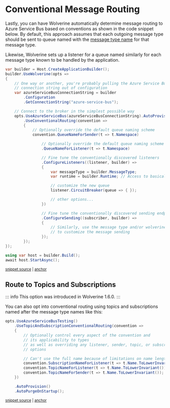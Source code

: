 # Conventional Message Routing

Lastly, you can have Wolverine automatically determine message routing to Azure Service Bus
based on conventions as shown in the code snippet below. By default, this approach assumes that
each outgoing message type should be sent to queue named with the [message type name](/guide/messages.html#message-type-name-or-alias) for that
message type.

Likewise, Wolverine sets up a listener for a queue named similarly for each message type known
to be handled by the application.

<!-- snippet: sample_conventional_routing_for_azure_service_bus -->
<a id='snippet-sample_conventional_routing_for_azure_service_bus'></a>
```cs
var builder = Host.CreateApplicationBuilder();
builder.UseWolverine(opts =>
{
    // One way or another, you're probably pulling the Azure Service Bus
    // connection string out of configuration
    var azureServiceBusConnectionString = builder
        .Configuration
        .GetConnectionString("azure-service-bus");

    // Connect to the broker in the simplest possible way
    opts.UseAzureServiceBus(azureServiceBusConnectionString).AutoProvision()
        .UseConventionalRouting(convention =>
        {
            // Optionally override the default queue naming scheme
            convention.QueueNameForSender(t => t.Namespace)

                // Optionally override the default queue naming scheme
                .QueueNameForListener(t => t.Namespace)

                // Fine tune the conventionally discovered listeners
                .ConfigureListeners((listener, builder) =>
                {
                    var messageType = builder.MessageType;
                    var runtime = builder.Runtime; // Access to basically everything

                    // customize the new queue
                    listener.CircuitBreaker(queue => { });

                    // other options...
                })

                // Fine tune the conventionally discovered sending endpoints
                .ConfigureSending((subscriber, builder) =>
                {
                    // Similarly, use the message type and/or wolverine runtime
                    // to customize the message sending
                });
        });
});

using var host = builder.Build();
await host.StartAsync();
```
<sup><a href='https://github.com/JasperFx/wolverine/blob/main/src/Transports/Azure/Wolverine.AzureServiceBus.Tests/DocumentationSamples.cs#L399-L444' title='Snippet source file'>snippet source</a> | <a href='#snippet-sample_conventional_routing_for_azure_service_bus' title='Start of snippet'>anchor</a></sup>
<!-- endSnippet -->

## Route to Topics and Subscriptions

::: info
This option was introduced in Wolverine 1.6.0.
:::

You can also opt into conventional routing using topics and subscriptions named after the 
message type names like this:

<!-- snippet: sample_using_topic_and_subscription_conventional_routing_with_azure_service_bus -->
<a id='snippet-sample_using_topic_and_subscription_conventional_routing_with_azure_service_bus'></a>
```cs
opts.UseAzureServiceBusTesting()
    .UseTopicAndSubscriptionConventionalRouting(convention =>
    {
        // Optionally control every aspect of the convention and
        // its applicability to types
        // as well as overriding any listener, sender, topic, or subscription
        // options

        // Can't use the full name because of limitations on name length
        convention.SubscriptionNameForListener(t => t.Name.ToLowerInvariant());
        convention.TopicNameForListener(t => t.Name.ToLowerInvariant());
        convention.TopicNameForSender(t => t.Name.ToLowerInvariant());
    })

    .AutoProvision()
    .AutoPurgeOnStartup();
```
<sup><a href='https://github.com/JasperFx/wolverine/blob/main/src/Transports/Azure/Wolverine.AzureServiceBus.Tests/ConventionalRouting/Broadcasting/end_to_end_with_conventional_routing.cs#L32-L51' title='Snippet source file'>snippet source</a> | <a href='#snippet-sample_using_topic_and_subscription_conventional_routing_with_azure_service_bus' title='Start of snippet'>anchor</a></sup>
<!-- endSnippet -->


